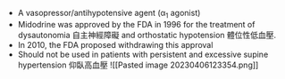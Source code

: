 - A vasopressor/antihypotensive agent (α<sub>1</sub> agonist)
- Midodrine was approved by the FDA in 1996 for the treatment of dysautonomia 自主神經障礙 and orthostatic hypotension 體位性低血壓.
- In 2010, the FDA proposed withdrawing this approval
- Should not be used in patients with persistent and excessive supine hypertension 仰臥高血壓
![[Pasted image 20230406123354.png]]